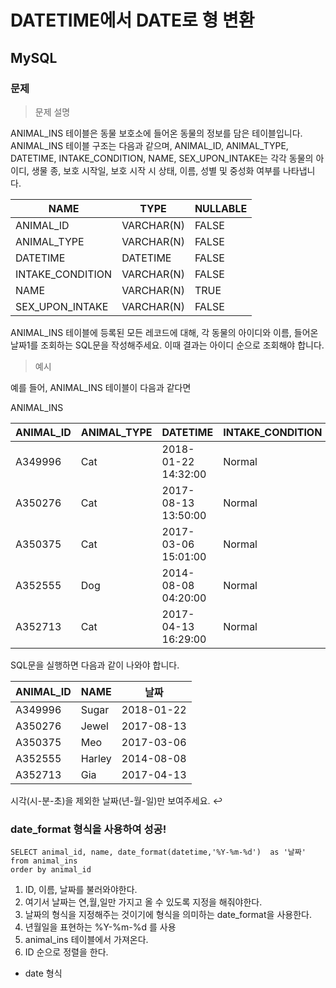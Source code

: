 # DATETIME에서 DATE로 형 변환
## MySQL
### 문제
> 문제 설명

ANIMAL_INS 테이블은 동물 보호소에 들어온 동물의 정보를 담은 테이블입니다. ANIMAL_INS 테이블 구조는 다음과 같으며, ANIMAL_ID, ANIMAL_TYPE, DATETIME, INTAKE_CONDITION, NAME, SEX_UPON_INTAKE는 각각 동물의 아이디, 생물 종, 보호 시작일, 보호 시작 시 상태, 이름, 성별 및 중성화 여부를 나타냅니다.

|NAME	|TYPE	|NULLABLE
|----|-------|-------
|ANIMAL_ID	|VARCHAR(N)	|FALSE
|ANIMAL_TYPE|	VARCHAR(N)	|FALSE
|DATETIME	|DATETIME	|FALSE
|INTAKE_CONDITION	|VARCHAR(N)	|FALSE
|NAME	|VARCHAR(N)	|TRUE
|SEX_UPON_INTAKE	|VARCHAR(N)	|FALSE

ANIMAL_INS 테이블에 등록된 모든 레코드에 대해, 각 동물의 아이디와 이름, 들어온 날짜1를 조회하는 SQL문을 작성해주세요. 이때 결과는 아이디 순으로 조회해야 합니다.

>예시

예를 들어, ANIMAL_INS 테이블이 다음과 같다면

ANIMAL_INS

|ANIMAL_ID	|ANIMAL_TYPE|	DATETIME|	INTAKE_CONDITION	|NAME	|SEX_UPON_INTAKE
|---------|-----------|--------|----------------------|-----|-------------
|A349996	|Cat	|2018-01-22 14:32:00|	Normal|	Sugar	|Neutered Male
|A350276	|Cat	|2017-08-13 13:50:00|	Normal|	Jewel	|Spayed Female
|A350375	|Cat	|2017-03-06 15:01:00|	Normal|	Meo	|Neutered Male
|A352555	|Dog	|2014-08-08 04:20:00|	Normal|	Harley|	Spayed Female
|A352713	|Cat	|2017-04-13 16:29:00|	Normal|	Gia	|Spayed Female

SQL문을 실행하면 다음과 같이 나와야 합니다.

|ANIMAL_ID	|NAME	|날짜
|---------|-----|------
|A349996	|Sugar	|2018-01-22
|A350276	|Jewel	|2017-08-13
|A350375	|Meo	|2017-03-06
|A352555	|Harley	|2014-08-08
|A352713	|Gia	|2017-04-13

시각(시-분-초)을 제외한 날짜(년-월-일)만 보여주세요. ↩

### date_format 형식을 사용하여 성공!
```
SELECT animal_id, name, date_format(datetime,'%Y-%m-%d')  as '날짜'
from animal_ins
order by animal_id
```
1. ID, 이름, 날짜를 불러와야한다.
2. 여기서 날짜는 연,월,일만 가지고 올 수 있도록 지정을 해줘야한다.
3. 날짜의 형식을 지정해주는 것이기에 형식을 의미하는 date_format을 사용한다.
4. 년월일을 표현하는 %Y-%m-%d 를 사용
5. animal_ins 테이블에서 가져온다.
6. ID 순으로 정렬을 한다.

- date 형식
